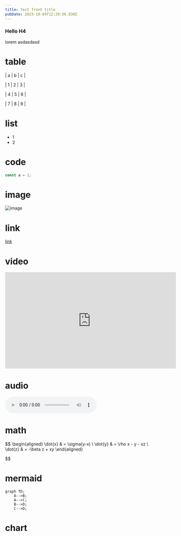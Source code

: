 ```yaml
---
title: test front title
pubDate: 2023-10-04T12:29:50.830Z
---
```


### Hello H4


lorem asdasdasd
# table

| a | b | c |


| 1 | 2 | 3 |


| 4 | 5 | 6 |


| 7 | 8 | 9 |

# list


- 1
- 2

# code


```js
const a = 1;
```

# image


![image](https://user-images.githubusercontent.com/26512984/135179616-0b5b5b0a-0b0a-4b0e-8b0a-9b0b0b0b0b0b.png)


# link


[link](https://www.google.com/)


# video


<iframe width="560" height="315" src="https://www.youtube.com/embed/9bZkp7q19f0" title="YouTube video player" frameborder="0" allow="accelerometer; autoplay; clipboard-write; encrypted-media; gyroscope; picture-in-picture" allowfullscreen></iframe>


# audio


<audio controls src="https://www.soundhelix.com/examples/mp3/SoundHelix-Song-1.mp3"></audio>


# math


$$
\begin{aligned}
\dot{x} & = \sigma(y-x) \\
\dot{y} & = \rho x - y - xz \\
\dot{z} & = -\beta z + xy
\end{aligned}

$$



# mermaid


```mermaid
graph TD;
    A-->B;
    A-->C;
    B-->D;
    C-->D;
```

# chart


